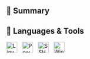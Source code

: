 ## 📃 Summary
<p>
  
</p>

## 🧰 Languages & Tools

<img align="left" alt="Linux" title="Linux" width="30px" style="padding-right:10px;" src="https://cdn.jsdelivr.net/gh/devicons/devicon@latest/icons/linux/linux-original.svg"/>
<img align="left" alt="Powershell" title="Powershell" width="30px" style="padding-right:10px;" src="https://cdn.jsdelivr.net/gh/devicons/devicon@latest/icons/powershell/powershell-original.svg"/>
<img align="left" alt="SSH" title="SSH" width="30px" style="padding-right:10px;" src="https://cdn.jsdelivr.net/gh/devicons/devicon@latest/icons/ssh/ssh-original.svg"/>
<img align="left" alt="Windows" title="Windows" width="30px" style="padding-right:10px;" src="https://cdn.jsdelivr.net/gh/devicons/devicon@latest/icons/windows8/windows8-original.svg"/>
